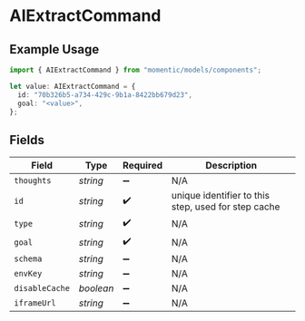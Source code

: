 # AIExtractCommand

## Example Usage

```typescript
import { AIExtractCommand } from "momentic/models/components";

let value: AIExtractCommand = {
  id: "70b326b5-a734-429c-9b1a-8422bb679d23",
  goal: "<value>",
};
```

## Fields

| Field                                               | Type                                                | Required                                            | Description                                         |
| --------------------------------------------------- | --------------------------------------------------- | --------------------------------------------------- | --------------------------------------------------- |
| `thoughts`                                          | *string*                                            | :heavy_minus_sign:                                  | N/A                                                 |
| `id`                                                | *string*                                            | :heavy_check_mark:                                  | unique identifier to this step, used for step cache |
| `type`                                              | *string*                                            | :heavy_check_mark:                                  | N/A                                                 |
| `goal`                                              | *string*                                            | :heavy_check_mark:                                  | N/A                                                 |
| `schema`                                            | *string*                                            | :heavy_minus_sign:                                  | N/A                                                 |
| `envKey`                                            | *string*                                            | :heavy_minus_sign:                                  | N/A                                                 |
| `disableCache`                                      | *boolean*                                           | :heavy_minus_sign:                                  | N/A                                                 |
| `iframeUrl`                                         | *string*                                            | :heavy_minus_sign:                                  | N/A                                                 |
